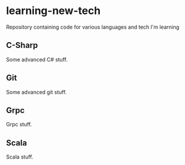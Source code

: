 # learning-new-tech

Repository containing code for various languages and tech I'm learning

## C-Sharp

Some advanced C# stuff.

## Git

Some advanced git stuff.

## Grpc

Grpc stuff.

## Scala

Scala stuff.
